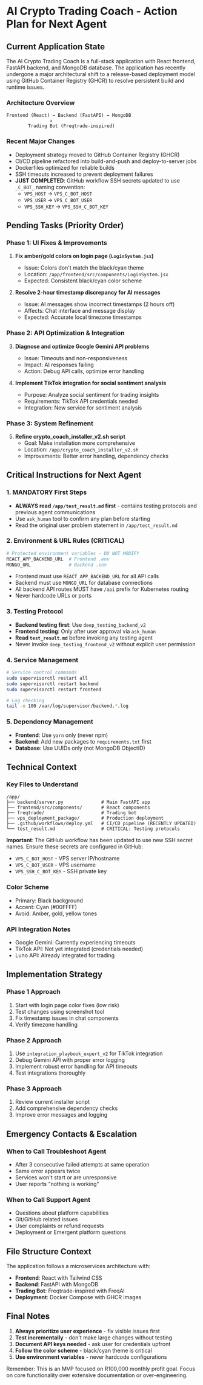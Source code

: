 # AI Crypto Trading Coach - Action Plan for Next Agent

## Current Application State

The AI Crypto Trading Coach is a full-stack application with React frontend, FastAPI backend, and MongoDB database. The application has recently undergone a major architectural shift to a release-based deployment model using GitHub Container Registry (GHCR) to resolve persistent build and runtime issues.

### Architecture Overview
```
Frontend (React) ↔ Backend (FastAPI) ↔ MongoDB
                ↕
        Trading Bot (Freqtrade-inspired)
```

### Recent Major Changes
- Deployment strategy moved to GitHub Container Registry (GHCR)
- CI/CD pipeline refactored into build-and-push and deploy-to-server jobs
- Dockerfiles optimized for reliable builds
- SSH timeouts increased to prevent deployment failures
- **JUST COMPLETED**: GitHub workflow SSH secrets updated to use `_C_BOT_` naming convention:
  - `VPS_HOST` → `VPS_C_BOT_HOST`
  - `VPS_USER` → `VPS_C_BOT_USER` 
  - `VPS_SSH_KEY` → `VPS_SSH_C_BOT_KEY`

## Pending Tasks (Priority Order)

### Phase 1: UI Fixes & Improvements
1. **Fix amber/gold colors on login page (`LoginSystem.jsx`)**
   - Issue: Colors don't match the black/cyan theme
   - Location: `/app/frontend/src/components/LoginSystem.jsx`
   - Expected: Consistent black/cyan color scheme

2. **Resolve 2-hour timestamp discrepancy for AI messages**
   - Issue: AI messages show incorrect timestamps (2 hours off)
   - Affects: Chat interface and message display
   - Expected: Accurate local timezone timestamps

### Phase 2: API Optimization & Integration
3. **Diagnose and optimize Google Gemini API problems**
   - Issue: Timeouts and non-responsiveness
   - Impact: AI responses failing
   - Action: Debug API calls, optimize error handling

4. **Implement TikTok integration for social sentiment analysis**
   - Purpose: Analyze social sentiment for trading insights
   - Requirements: TikTok API credentials needed
   - Integration: New service for sentiment analysis

### Phase 3: System Refinement
5. **Refine crypto_coach_installer_v2.sh script**
   - Goal: Make installation more comprehensive
   - Location: `/app/crypto_coach_installer_v2.sh`
   - Improvements: Better error handling, dependency checks

## Critical Instructions for Next Agent

### 1. MANDATORY First Steps
- **ALWAYS read `/app/test_result.md` first** - contains testing protocols and previous agent communications
- Use `ask_human` tool to confirm any plan before starting
- Read the original user problem statement in `/app/test_result.md`

### 2. Environment & URL Rules (CRITICAL)
```bash
# Protected environment variables - DO NOT MODIFY
REACT_APP_BACKEND_URL  # Frontend .env
MONGO_URL              # Backend .env
```

- Frontend must use `REACT_APP_BACKEND_URL` for all API calls
- Backend must use `MONGO_URL` for database connections
- All backend API routes MUST have `/api` prefix for Kubernetes routing
- Never hardcode URLs or ports

### 3. Testing Protocol
- **Backend testing first**: Use `deep_testing_backend_v2` 
- **Frontend testing**: Only after user approval via `ask_human`
- **Read `test_result.md`** before invoking any testing agent
- Never invoke `deep_testing_frontend_v2` without explicit user permission

### 4. Service Management
```bash
# Service control commands
sudo supervisorctl restart all
sudo supervisorctl restart backend
sudo supervisorctl restart frontend

# Log checking
tail -n 100 /var/log/supervisor/backend.*.log
```

### 5. Dependency Management
- **Frontend**: Use `yarn` only (never npm)
- **Backend**: Add new packages to `requirements.txt` first
- **Database**: Use UUIDs only (not MongoDB ObjectID)

## Technical Context

### Key Files to Understand
```
/app/
├── backend/server.py              # Main FastAPI app
├── frontend/src/components/       # React components
├── freqtrade/                     # Trading bot
├── vps_deployment_package/        # Production deployment
├── .github/workflows/deploy.yml   # CI/CD pipeline (RECENTLY UPDATED)
└── test_result.md                 # CRITICAL: Testing protocols
```

**Important**: The GitHub workflow has been updated to use new SSH secret names. Ensure these secrets are configured in GitHub:
- `VPS_C_BOT_HOST` - VPS server IP/hostname
- `VPS_C_BOT_USER` - VPS username  
- `VPS_SSH_C_BOT_KEY` - SSH private key

### Color Scheme
- Primary: Black background
- Accent: Cyan (#00FFFF)
- Avoid: Amber, gold, yellow tones

### API Integration Notes
- Google Gemini: Currently experiencing timeouts
- TikTok API: Not yet integrated (credentials needed)
- Luno API: Already integrated for trading

## Implementation Strategy

### Phase 1 Approach
1. Start with login page color fixes (low risk)
2. Test changes using screenshot tool
3. Fix timestamp issues in chat components
4. Verify timezone handling

### Phase 2 Approach
1. Use `integration_playbook_expert_v2` for TikTok integration
2. Debug Gemini API with proper error logging
3. Implement robust error handling for API timeouts
4. Test integrations thoroughly

### Phase 3 Approach
1. Review current installer script
2. Add comprehensive dependency checks
3. Improve error messages and logging

## Emergency Contacts & Escalation

### When to Call Troubleshoot Agent
- After 3 consecutive failed attempts at same operation
- Same error appears twice
- Services won't start or are unresponsive
- User reports "nothing is working"

### When to Call Support Agent
- Questions about platform capabilities
- Git/GitHub related issues
- User complaints or refund requests
- Deployment or Emergent platform questions

## File Structure Context

The application follows a microservices architecture with:
- **Frontend**: React with Tailwind CSS
- **Backend**: FastAPI with MongoDB
- **Trading Bot**: Freqtrade-inspired with FreqAI
- **Deployment**: Docker Compose with GHCR images

## Final Notes

1. **Always prioritize user experience** - fix visible issues first
2. **Test incrementally** - don't make large changes without testing
3. **Document API keys needed** - ask user for credentials upfront
4. **Follow the color scheme** - black/cyan theme is critical
5. **Use environment variables** - never hardcode configurations

Remember: This is an MVP focused on R100,000 monthly profit goal. Focus on core functionality over extensive documentation or over-engineering.